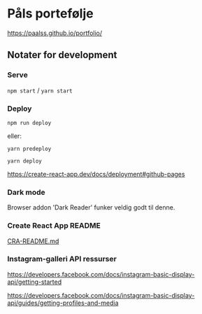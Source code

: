 # Påls portefølje

https://paalss.github.io/portfolio/

## Notater for development

### Serve

`npm start` / `yarn start`

### Deploy

`npm run deploy`

eller:

`yarn predeploy`

`yarn deploy`

https://create-react-app.dev/docs/deployment#github-pages

### Dark mode

Browser addon 'Dark Reader' funker veldig godt til denne.

### Create React App README

[CRA-README.md](CRA-README.md)

### Instagram-galleri API ressurser

https://developers.facebook.com/docs/instagram-basic-display-api/getting-started

https://developers.facebook.com/docs/instagram-basic-display-api/guides/getting-profiles-and-media

